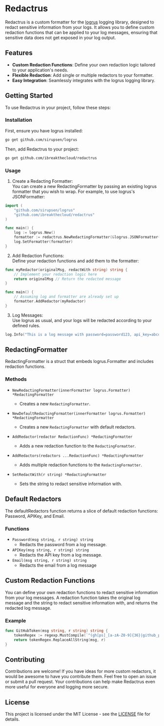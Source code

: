# Redactrus

Redactrus is a custom formatter for the [logrus](https://github.com/sirupsen/logrus) logging library, designed to redact sensitive information from your logs. It allows you to define custom redaction functions that can be applied to your log messages, ensuring that sensitive data does not get exposed in your log output.

## Features

- **Custom Redaction Functions**: Define your own redaction logic tailored to your application's needs.
- **Flexible Redaction**: Add single or multiple redactors to your formatter.
- **Easy Integration**: Seamlessly integrates with the logrus logging library.

## Getting Started

To use Redactrus in your project, follow these steps:

### Installation

First, ensure you have logrus installed:

```sh
go get github.com/sirupsen/logrus
```

Then, add Redactrus to your project:

```sh
go get github.com/ibreakthecloud/redactrus
```

### Usage

1. Create a Redacting Formatter:<br>
   You can create a new RedactingFormatter by passing an existing logrus formatter that you wish to wrap. For example, to use logrus's JSONFormatter:

```go
import (
    "github.com/sirupsen/logrus"
    "github.com/ibreakthecloud/redactrus"
)

func main() {
    log := logrus.New()
    formatter := redactrus.NewRedactingFormatter(&logrus.JSONFormatter{})
    log.SetFormatter(formatter)
}
```

2. Add Redaction Functions:<br>
   Define your redaction functions and add them to the formatter:

```go
func myRedactor(originalMsg, redactWith string) string {
    // Implement your redaction logic here
    return originalMsg // Return the redacted message
}

func main() {
    // Assuming log and formatter are already set up
    formatter.AddRedactor(myRedactor)
}
```

3. Log Messages:<br>
   Use logrus as usual, and your logs will be redacted according to your defined rules.

```go
log.Info("This is a log message with password=password123, api_key=abcdef123456, and email=test@example.com.")
```

## RedactingFormatter

RedactingFormatter is a struct that embeds logrus.Formatter and includes redaction functions.

### Methods

- `NewRedactingFormatter(innerFormatter logrus.Formatter) *RedactingFormatter`

  - Creates a new `RedactingFormatter`.

- `NewDefaultRedactingFormatter(innerFormatter logrus.Formatter) *RedactingFormatter`

  - Creates a new `RedactingFormatter` with default redactors.

- `AddRedactor(redactor RedactionFunc) *RedactingFormatter`

  - Adds a new redaction function to the `RedactingFormatter`.

- `AddRedactors(redactors ...RedactionFunc) *RedactingFormatter`

  - Adds multiple redaction functions to the `RedactingFormatter`.

- `SetRedactWith(r string) *RedactingFormatter`
  - Sets the string to redact sensitive information with.

## Default Redactors

The defaultRedactors function returns a slice of default redaction functions: Password, APIKey, and Email.

### Functions

- `Password(msg string, r string) string`
  - Redacts the password from a log message.
- `APIKey(msg string, r string) string`
  - Redacts the API key from a log message.
- `Email(msg string, r string) string`
  - Redacts the email from a log message

## Custom Redaction Functions

You can define your own redaction functions to redact sensitive information from your log messages. A redaction function takes the original log message and the string to redact sensitive information with, and returns the redacted log message.

### Example

```go
func GitHubToken(msg string, r string) string {
    tokenRegex := regexp.MustCompile(`^(gh[ps]_[a-zA-Z0-9]{36}|github_pat_[a-zA-Z0-9]{22}_[a-zA-Z0-9]{59})$`)
    return tokenRegex.ReplaceAllString(msg, r)
}
```

## Contributing

Contributions are welcome! If you have ideas for more custom redactors, it would be awesome to have you contribute them. Feel free to open an issue or submit a pull request. Your contributions can help make Redactrus even more useful for everyone and logging more secure.

## License

This project is licensed under the MIT License - see the [LICENSE](LICENSE) file for details.
